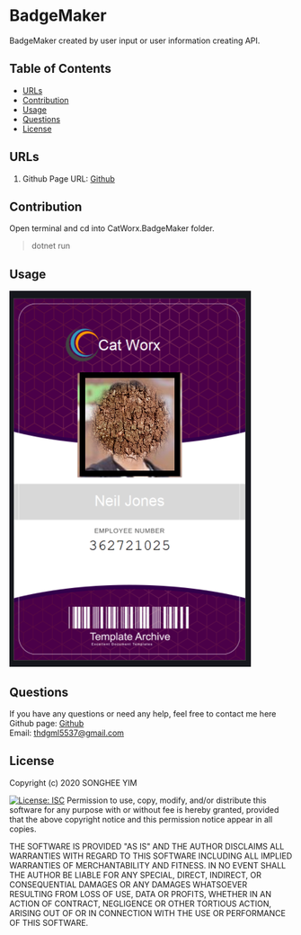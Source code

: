 # BadgeMaker

BadgeMaker created by user input or user information creating API. 

## Table of Contents
* [URLs](#URLs)
* [Contribution](#contribution)
* [Usage](#Usage)
* [Questions](#questions)
* [License](#license)
## URLs

1. Github Page URL:
   [Github](https://github.com/Songhee95/BadgeMaker)
## Contribution

Open terminal and cd into CatWorx.BadgeMaker folder. 
>dotnet run
## Usage

![GitHub Logo](./images/1.PNG)

## Questions

If you have any questions or need any help, feel free to contact me here <br>
Github page: [Github](https://github.com/songhee95/) <br>
Email: thdgml5537@gmail.com

## License

Copyright (c) 2020 SONGHEE YIM

[![License: ISC](https://img.shields.io/badge/License-ISC-blue.svg)](https://opensource.org/licenses/ISC)
Permission to use, copy, modify, and/or distribute this software for any
purpose with or without fee is hereby granted, provided that the above
copyright notice and this permission notice appear in all copies.

THE SOFTWARE IS PROVIDED "AS IS" AND THE AUTHOR DISCLAIMS ALL WARRANTIES
WITH REGARD TO THIS SOFTWARE INCLUDING ALL IMPLIED WARRANTIES OF
MERCHANTABILITY AND FITNESS. IN NO EVENT SHALL THE AUTHOR BE LIABLE FOR
ANY SPECIAL, DIRECT, INDIRECT, OR CONSEQUENTIAL DAMAGES OR ANY DAMAGES
WHATSOEVER RESULTING FROM LOSS OF USE, DATA OR PROFITS, WHETHER IN AN
ACTION OF CONTRACT, NEGLIGENCE OR OTHER TORTIOUS ACTION, ARISING OUT OF
OR IN CONNECTION WITH THE USE OR PERFORMANCE OF THIS SOFTWARE.
